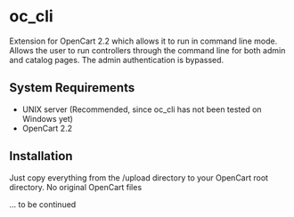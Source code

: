 # oc_cli
Extension for OpenCart 2.2 which allows it to run in command line mode. Allows the user to run controllers through the command line for both admin and catalog pages. The admin authentication is bypassed.

System Requirements
--------------
- UNIX server (Recommended, since oc_cli has not been tested on Windows yet)
- OpenCart 2.2

Installation
--------------
Just copy everything from the /upload directory to your OpenCart root directory. No original OpenCart files

... to be continued
